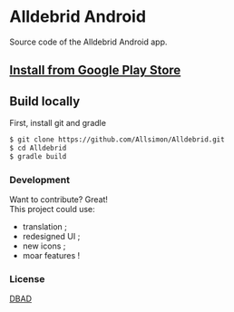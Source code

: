 # Alldebrid Android
Source code of the Alldebrid Android app.

## [Install from Google Play Store](https://play.google.com/store/apps/details?id=com.emabot.alldebrid)

## Build locally
First, install git and gradle
```bash
$ git clone https://github.com/Allsimon/Alldebrid.git
$ cd Alldebrid
$ gradle build
```

### Development
Want to contribute? Great!   
This project could use:
 * translation ;
 * redesigned UI ;
 * new icons ;
 * moar features !

### License
[DBAD](http://www.dbad-license.org/)
